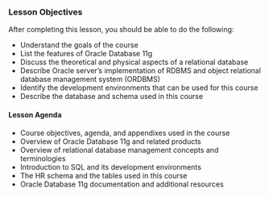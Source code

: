 ### Lesson Objectives
After completing this lesson, you should be able to do the following:
- Understand the goals of the course
- List the features of Oracle Database 11g
- Discuss the theoretical and physical aspects of a relational database
- Describe Oracle server’s implementation of RDBMS and object relational database management system (ORDBMS)
- Identify the development environments that can be used for this course
- Describe the database and schema used in this course

#### Lesson Agenda
- Course objectives, agenda, and appendixes used in the
course
- Overview of Oracle Database 11g and related products
- Overview of relational database management concepts
and terminologies
- Introduction to SQL and its development environments
- The HR schema and the tables used in this course
- Oracle Database 11g documentation and additional
resources

